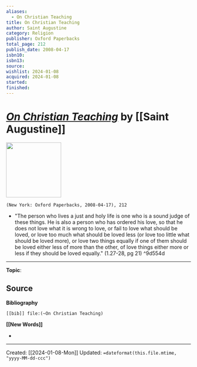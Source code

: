 ```yaml
---
aliases:
  - On Christian Teaching
title: On Christian Teaching
author: Saint Augustine
category: Religion
publisher: Oxford Paperbacks
total_page: 212
publish_date: 2008-04-17
isbn10: 
isbn13: 
source: 
wishlist: 2024-01-08
acquired: 2024-01-08
started: 
finished:
---
```

# *[On Christian Teaching]()* by [[Saint Augustine]]

<img src="http://books.google.com/books/content?id=jn3YAAAAMAAJ&printsec=frontcover&img=1&zoom=1&source=gbs_api" width=150>

`(New York: Oxford Paperbacks, 2008-04-17), 212`

- "The person who lives a just and holy life is one who is a sound judge of these things. He is also a person who has ordered his love, so that he does not love what it is wrong to love, or fail to love what should be loved, or love too much what should be loved less (or love too little what should be loved more), or love two things equally if one of them should be loved either less of more than the other, of love things either more or less if they should be loved equally." (1.27-28, pg 21) ^9d554d

--- 
**Topic**: 

**Source**
- 

**Bibliography**

```query
[[bib]] file:(~On Christian Teaching)
```
 

**[[New Words]]**

- 

---
Created: [[2024-01-08-Mon]]
Updated: `=dateformat(this.file.mtime, "yyyy-MM-dd-ccc")`